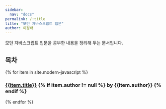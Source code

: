 ```yaml
---
sidebar:
  nav: "docs"
permalink: /:title
title: "모던 자바스크립트 입문"
author: 이정배
---
```


모던 자바스크립트 입문을 공부한 내용을 정리해 두는 문서입니다.

## 목차

{% for item in site.modern-javascript %}
### [{{item.title}}]({{item.url}}) {% if item.author != null %} by {{item.author}} {% endif %}
{% endfor %}
